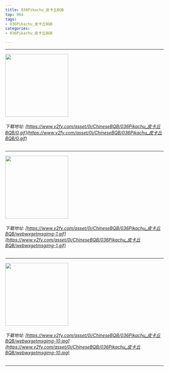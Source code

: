 ```yaml
---
title: 036Pikachu_皮卡丘BQB
top: 964
tags:
- 036Pikachu_皮卡丘BQB
categories:
- 036Pikachu_皮卡丘BQB

---
```


------

<!-- more -->

<img height='200px' style='height:200px;'  src='/ChineseBQB/images/loading.png' data-original='https://www.v2fy.com/asset/0i/ChineseBQB/036Pikachu_皮卡丘BQB/0.gif' /><br/><h6>下载地址: [https://www.v2fy.com/asset/0i/ChineseBQB/036Pikachu_皮卡丘BQB/0.gif](https://www.v2fy.com/asset/0i/ChineseBQB/036Pikachu_皮卡丘BQB/0.gif)</h6><hr/><img height='200px' style='height:200px;'  src='/ChineseBQB/images/loading.png' data-original='https://www.v2fy.com/asset/0i/ChineseBQB/036Pikachu_皮卡丘BQB/webwxgetmsgimg-1.gif' /><br/><h6>下载地址: [https://www.v2fy.com/asset/0i/ChineseBQB/036Pikachu_皮卡丘BQB/webwxgetmsgimg-1.gif](https://www.v2fy.com/asset/0i/ChineseBQB/036Pikachu_皮卡丘BQB/webwxgetmsgimg-1.gif)</h6><hr/><img height='200px' style='height:200px;'  src='/ChineseBQB/images/loading.png' data-original='https://www.v2fy.com/asset/0i/ChineseBQB/036Pikachu_皮卡丘BQB/webwxgetmsgimg-10.jpg' /><br/><h6>下载地址: [https://www.v2fy.com/asset/0i/ChineseBQB/036Pikachu_皮卡丘BQB/webwxgetmsgimg-10.jpg](https://www.v2fy.com/asset/0i/ChineseBQB/036Pikachu_皮卡丘BQB/webwxgetmsgimg-10.jpg)</h6><hr/>